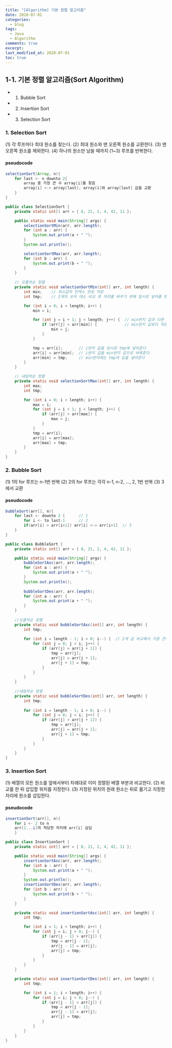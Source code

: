 ```yaml
---
title: "[Algorithm] 기본 정렬 알고리즘"
date: 2020-07-01
categories:
  - blog
tags:
  - Java
  - Algorithm
comments: true
excerpt: 
last_modified_at: 2020-07-01
toc: true
---
```


## 1-1. 기본 정렬 알고리즘(Sort Algorithm)

- 1. Bubble Sort
- 2. Insertion Sort
- 3. Selection Sort


### 1. Selection Sort

(1) 각 루프마다 최대 원소를 찾는다.
(2) 최대 원소와 맨 오른쪽 원소를 교환한다.
(3) 맨 오른쪽 원소를 제외한다.
(4) 하나의 원소만 남을 때까지 (1~3) 루프를 반복한다.


#### pseudocode

```java
selectionSort(Array, n){
	for last <- n downto 2{
		array 중 가장 큰 수 array[i]를 찾음
		array[i] <-> array[last]; array[i]와 array[last] 값을 교환
	}
}
```

```java
public class SelectionSort {
	private static int[] arr = { 8, 21, 2, 4, 42, 11 };

	public static void main(String[] args) {
		selectionSortMin(arr, arr.length);
		for (int a : arr) {
			System.out.print(a + " ");
		}
		System.out.println();

		selectionSortMax(arr, arr.length);
		for (int b : arr) {
			System.out.print(b + " ");
		}
	}
	
	// 오름차순 정렬
	private static void selectionSortMin(int[] arr, int length) {
		int min;	// 최소값의 인덱스 번호 저장
		int tmp;	// 2개의 숫자 대소 비교 후 자리를 바꾸기 위해 임시로 넣어줄 변수

		for (int i = 0; i < length; i++) {
			min = i;

			for (int j = i + 1; j < length; j++) {	// min번지 값과 다른 숫자들을 반복문을 돌며 비교
				if (arr[j] < arr[min]) {			// min번지 값보다 작은 값이 있으면 min = j 로 바꿔준다
					min = j;
				}
			}

			tmp = arr[i];		// i번지 값을 임시로 tmp에 넣어준다
			arr[i] = arr[min];	// i번지 값을 min번지 값으로 바꿔준다
			arr[min] = tmp;		// min번지에는 tmp의 값을 넣어준다
		}
	}

	// 내림차순 정렬
	private static void selectionSortMax(int[] arr, int length) {
		int max;
		int tmp;

		for (int i = 0; i < length; i++) {
			max = i;
			for (int j = i + 1; j < length; j++) {
				if (arr[j] > arr[max]) {
					max = j;
				}
			}
			tmp = arr[i];
			arr[i] = arr[max];
			arr[max] = tmp;
		}
	}
}
```



### 2. Bubble Sort


(1) 1의 for 루프는 n-1번 반복
(2) 2의 for 루프는 각각 n-1, n-2, ..., 2, 1번 반복
(3) 3에서 교환


#### pseudocode

```java
bubbleSort(arr[], n){
	for last <- downto 2 {		// 1
		for i <- to last-1		// 2
		if(arr[i] > arr[i+1]) arr[i] <-> arr[i+1]  // 3
	}
}
```


```java
public class BubbleSort {
	private static int[] arr = { 8, 21, 2, 4, 42, 11 };

	public static void main(String[] args) {
		bubbleSortAsc(arr, arr.length);
		for (int a : arr) {
			System.out.print(a + " ");
		}
		System.out.println();
		
		bubbleSortDes(arr, arr.length);
		for (int a : arr) {
			System.out.print(a + " ");
		}
	}
	
	//오름차순 정렬
	private static void bubbleSortAsc(int[] arr, int length) {
		int tmp;
		
		for (int i = length - 1; i > 0; i--) {	// 2개 값 비교해서 가장 큰수는 배열 마지막 번지에 넣어준다
			for (int j = 0; j < i; j++) {		
				if (arr[j] > arr[j + 1]) {
					tmp = arr[j];
					arr[j] = arr[j + 1];
					arr[j + 1] = tmp;
				}
			}
		}
	}
	
	//내림차순 정렬
	private static void bubbleSortDes(int[] arr, int length) {
		int tmp;
		
		for (int i = length - 1; i > 0; i--) {
			for (int j = 0; j < i; j++) {
				if (arr[j] < arr[j + 1]) {
					tmp = arr[j];
					arr[j] = arr[j + 1];
					arr[j + 1] = tmp;
				}
			}
		}
	}
}
```




### 3. Insertion Sort


(1) 배열의 모든 원소를 앞에서부터 차례대로 이미 정렬된 배열 부분과 비교한다.
(2) 비교를 한 뒤 삽입할 위치를 지정한다.
(3) 지정된 위치의 원래 원소는 뒤로 옮기고 지정한 자리에 원소를 삽입한다.

#### pseudocode

```java
insertionSort(arr[], n){
	for i <- 2 to n
	arr[1...i]의 적당한 자리에 arr[i] 삽입
	}
```


```java
public class InsertionSort {
	private static int[] arr = { 8, 21, 2, 4, 42, 11 };

	public static void main(String[] args) {
		insertionSortAsc(arr, arr.length);
		for (int a : arr) {
			System.out.print(a + " ");
		}
		System.out.println();
		insertionSortDes(arr, arr.length);
		for (int b : arr) {
			System.out.print(b + " ");
		}
	}

	private static void insertionSortAsc(int[] arr, int length) {
		int tmp;

		for (int i = 1; i < length; i++) {
			for (int j = i; j > 0; j--) {
				if (arr[j - 1] > arr[j]) {
					tmp = arr[j - 1];
					arr[j - 1] = arr[j];
					arr[j] = tmp;
				}
			}
		}
	}

	private static void insertionSortDes(int[] arr, int length) {
		int tmp;

		for (int i = 1; i < length; i++) {
			for (int j = i; j > 0; j--) {
				if (arr[j - 1] < arr[j]) {
					tmp = arr[j - 1];
					arr[j - 1] = arr[j];
					arr[j] = tmp;
				}
			}
		}
	}
}
```